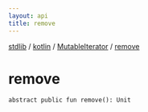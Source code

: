 ```yaml
---
layout: api
title: remove
---
```

[stdlib](../../index.md) / [kotlin](../index.md) / [MutableIterator](index.md) / [remove](remove.md)

# remove

```
abstract public fun remove(): Unit
```
